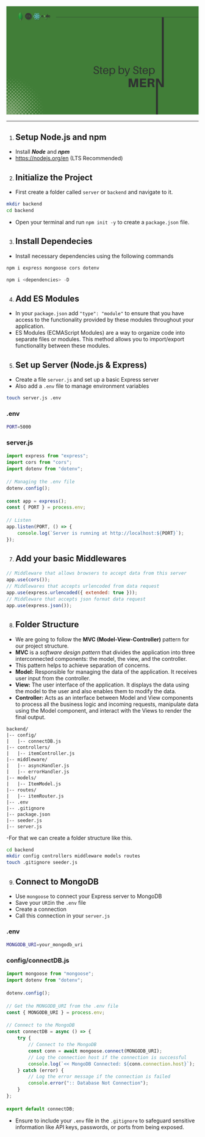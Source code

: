 <img src="./mern.png" title="MERN Step by Step">

---

1. ## Setup Node.js and npm

-   Install **_Node_** and **_npm_**
-   https://nodejs.org/en (LTS Recommended)

2. ## Initialize the Project

-   First create a folder called `server` or `backend` and navigate to it.

```bash
mkdir backend
cd backend
```

-   Open your terminal and run `npm init -y` to create a `package.json` file.

3. ## Install Dependecies

-   Install necessary dependencies using the following commands

```javascript
npm i express mongoose cors dotenv
```

```javascript
npm i <dependencies> -D
```

4. ## Add ES Modules

-   In your `package.json` add `"type": "module"` to ensure that you have access to the functionality provided by these modules throughout your application.
-   ES Modules (ECMAScript Modules) are a way to organize code into separate files or modules. This method allows you to import/export functionality between these modules.

5. ## Set up Server (Node.js & Express)

-   Create a file `server.js` and set up a basic Express server
-   Also add a `.env` file to manage environment variables

```bash
touch server.js .env
```

### .env

```bash
PORT=5000
```

### server.js

```javascript
import express from "express";
import cors from "cors";
import dotenv from "dotenv";

// Managing the .env file
dotenv.config();

const app = express();
const { PORT } = process.env;

// Listen
app.listen(PORT, () => {
    console.log(`Server is running at http://localhost:${PORT}`);
});
```

7. ## Add your basic Middlewares

```javascript
// Middleware that allows browsers to accept data from this server
app.use(cors());
// Middlewares that accepts urlencoded from data request
app.use(express.urlencoded({ extended: true }));
// Middleware that accepts json format data request
app.use(express.json());
```

8. ## Folder Structure

-   We are going to follow the **MVC (Model-View-Controller)** pattern for our project structure.
-   **MVC** is a _software design pattern_ that divides the application into three interconnected components: the model, the view, and the controller.
-   This pattern helps to achieve separation of concerns.
-   **Model:** Responsible for managing the data of the application. It receives user input from the controller.
-   **View:** The user interface of the application. It displays the data using the model to the user and also enables them to modify the data.
-   **Controller:** Acts as an interface between Model and View components to process all the business logic and incoming requests, manipulate data using the Model component, and interact with the Views to render the final output.

```
backend/
|-- config/
|   |-- connectDB.js
|-- controllers/
|   |-- itemController.js
|-- middleware/
|   |-- asyncHandler.js
|   |-- errorHandler.js
|-- models/
|   |-- ItemModel.js
|-- routes/
|   |-- itemRouter.js
|-- .env
|-- .gitignore
|-- package.json
|-- seeder.js
|-- server.js
```

-For that we can create a folder structure like this.

```bash
cd backend
mkdir config controllers middleware models routes
touch .gitignore seeder.js
```

9. ## Connect to MongoDB

-   Use `mongoose` to connect your Express server to MongoDB
-   Save your `URI`in the `.env` file
-   Create a connection
-   Call this connection in your `server.js`

### .env

```bash
MONGODB_URI=your_mongodb_uri
```

### config/connectDB.js

```javascript
import mongoose from "mongoose";
import dotenv from "dotenv";

dotenv.config();

// Get the MONGODB_URI from the .env file
const { MONGODB_URI } = process.env;

// Connect to the MongoDB
const connectDB = async () => {
    try {
        // Connect to the MongoDB
        const conn = await mongoose.connect(MONGODB_URI);
        // Log the connection host if the connection is successful
        console.log(`<< MongoDB Connected: ${conn.connection.host}`);
    } catch (error) {
        // Log the error message if the connection is failed
        console.error(":: Database Not Connection");
    }
};

export default connectDB;
```

-   Ensure to include your `.env` file in the `.gitignore` to safeguard sensitive information like API keys, passwords, or ports from being exposed.
